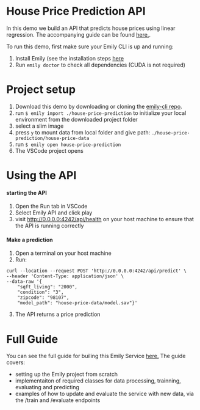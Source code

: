 # House Price Prediction API
In this demo we build an API that predicts house prices using linear regression. The accompanying guide can be found [here.](https://github.com/amboltio/emily-cli/wiki/House-price-prediction).

To run this demo, first make sure your Emily CLI is up and running: 
1. Install Emily (see the installation steps [here](https://github.com/amboltio/emily-cli/)
2. Run ```emily doctor``` to check all dependencies (CUDA is not required)

# Project setup
1. Download this demo by downloading or cloning the [emily-cli repo](https://github.com/amboltio/emily-cli).
1. run ```$ emily import ./house-price-prediction``` to initialize your local environment from the downloaded project folder
3. select a slim image
4. press `y` to mount data from local folder and give path: `./house-price-prediction/house-price-data`
5. run `$ emily open house-price-prediction`
6. The VSCode project opens

# Using the API
#### starting the API
1. Open the Run tab in VSCode
2. Select Emily API and click play
3. visit http://0.0.0.0:4242/api/health on your host machine to ensure that the API is running correctly

#### Make a prediction
1. Open a terminal on your host machine
2. Run:
```
curl --location --request POST 'http://0.0.0.0:4242/api/predict' \
--header 'Content-Type: application/json' \
--data-raw '{
    "sqft_living": "2000",
    "condition": "3",
    "zipcode": "98107",
    "model_path": "house-price-data/model.sav"}'
```
3. The API returns a price prediction

# Full Guide
You can see the full guide for builing this Emily Service [here.](https://github.com/amboltio/emily-cli/wiki/House-price-prediction) 
The guide covers:
- setting up the Emily project from scratch
- implementaiton of required classes for data processing, trainning, evaluating and predicting
- examples of how to update and evaluate the service with new data, via the /train and /evaluate endpoints
